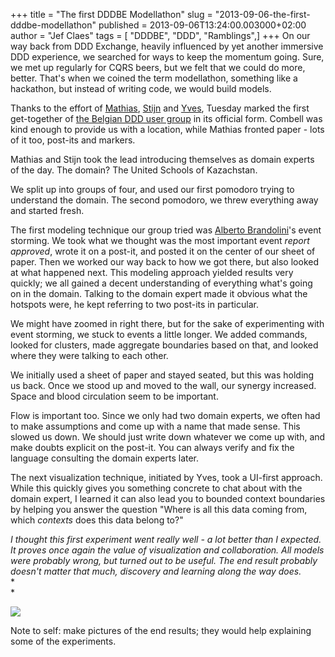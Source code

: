 +++
title = "The first DDDBE Modellathon"
slug = "2013-09-06-the-first-dddbe-modellathon"
published = 2013-09-06T13:24:00.003000+02:00
author = "Jef Claes"
tags = [ "DDDBE", "DDD", "Ramblings",]
+++
On our way back from DDD Exchange, heavily influenced by yet another
immersive DDD experience, we searched for ways to keep the momentum
going. Sure, we met up regularly for CQRS beers, but we felt that we
could do more, better. That's when we coined the term modellathon,
something like a hackathon, but instead of writing code, we would build
models.  
  
Thanks to the effort of [Mathias](https://twitter.com/mathiasverraes),
[Stijn](https://twitter.com/stijnvnh) and
[Yves](https://twitter.com/yreynhout), Tuesday marked the first
get-together of [the Belgian DDD user group](http://domaindriven.be/) in
its official form. Combell was kind enough to provide us with a
location, while Mathias fronted paper - lots of it too, post-its and
markers.  
  
Mathias and Stijn took the lead introducing themselves as domain experts
of the day. The domain? The United Schools of Kazachstan.  
  
We split up into groups of four, and used our first pomodoro trying to
understand the domain. The second pomodoro, we threw everything away and
started fresh.  
  
The first modeling technique our group tried was [Alberto
Brandolini](https://twitter.com/ziobrando)'s event storming. We took
what we thought was the most important event *report approved*, wrote it
on a post-it, and posted it on the center of our sheet of paper. Then we
worked our way back to how we got there, but also looked at what
happened next. This modeling approach yielded results very quickly; we
all gained a decent understanding of everything what's going on in the
domain. Talking to the domain expert made it obvious what the hotspots
were, he kept referring to two post-its in particular.  
  
We might have zoomed in right there, but for the sake of experimenting
with event storming, we stuck to events a little longer. We added
commands, looked for clusters, made aggregate boundaries based on that,
and looked where they were talking to each other.  
  
We initially used a sheet of paper and stayed seated, but this was
holding us back. Once we stood up and moved to the wall, our synergy
increased. Space and blood circulation seem to be important.  
  
Flow is important too. Since we only had two domain experts, we often
had to make assumptions and come up with a name that made sense. This
slowed us down. We should just write down whatever we come up with, and
make doubts explicit on the post-it. You can always verify and fix the
language consulting the domain experts later.  
  
The next visualization technique, initiated by Yves, took a UI-first
approach. While this quickly gives you something concrete to chat about
with the domain expert, I learned it can also lead you to bounded
context boundaries by helping you answer the question "Where is all this
data coming from, which *contexts* does this data belong to?"  
  
*I thought this first experiment went really well - a lot better than I
expected. It proves once again the value of visualization and
collaboration. All models were probably wrong, but turned out to be
useful. The end result probably doesn't matter that much, discovery and
learning along the way does.*  
*  
*  

[![](../images/thumbnails/2013-09-06-the-first-dddbe-modellathon-Modellathon.jpg)](../images/2013-09-06-the-first-dddbe-modellathon-Modellathon.jpg)

  

Note to self: make pictures of the end results; they would help
explaining some of the experiments.
